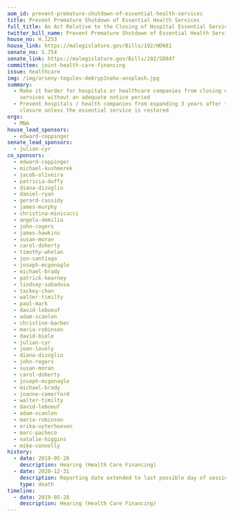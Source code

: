 ```yaml
---
aom_id: prevent-premature-shutdown-of-essential-health-services
title: Prevent Premature Shutdown of Essential Health Services
full_title: An Act Relative to the Closing of Hospital Essential Services
twitter_bill_name: Prevent Premature Shutdown of Essential Health Services
house_no: H.1253
house_link: https://malegislature.gov/Bills/192/HD681
senate_no: S.754
senate_link: https://malegislature.gov/Bills/192/SD847
committee: joint-health-care-financing
issue: healthcare
img: /img/arseny-togulev-de6ryp1naho-unsplash.jpg
summary:
  - Make it harder for hospitals or healthcare companies from closing essential
    services without an adequate notice period
  - Prevent hospitals / health companies from expanding 3 years after the
    closure unless the essential service is restored
orgs:
  - MNA
house_lead_sponsors:
  - edward-coppinger
senate_lead_sponsors:
  - julian-cyr
co_sponsors:
  - edward-coppinger
  - michael-kushmerek
  - jacob-oliveira
  - patricia-duffy
  - diana-dizoglio
  - daniel-ryan
  - gerard-cassidy
  - james-murphy
  - christina-minicucci
  - angelo-demilia
  - john-rogers
  - james-hawkins
  - susan-moran
  - carol-doherty
  - timothy-whelan
  - jon-santiago
  - joseph-mcgonagle
  - michael-brady
  - patrick-kearney
  - lindsay-sabadosa
  - tackey-chan
  - walter-timilty
  - paul-mark
  - david-leboeuf
  - adam-scanlon
  - christine-barber
  - maria-robinson
  - david-biele
  - julian-cyr
  - joan-lovely
  - diana-dizoglio
  - john-rogers
  - susan-moran
  - carol-doherty
  - joseph-mcgonagle
  - michael-brady
  - joanne-comerford
  - walter-timilty
  - david-leboeuf
  - adam-scanlon
  - maria-robinson
  - erika-uyterhoeven
  - marc-pacheco
  - natalie-higgins
  - mike-connolly
history:
  - date: 2019-05-28
    description: Hearing (Health Care Financing)
  - date: 2020-12-31
    description: Reporting date extended to last possible day of session
    type: death
timeline:
  - date: 2019-05-28
    description: Hearing (Health Care Financing)
---
```

